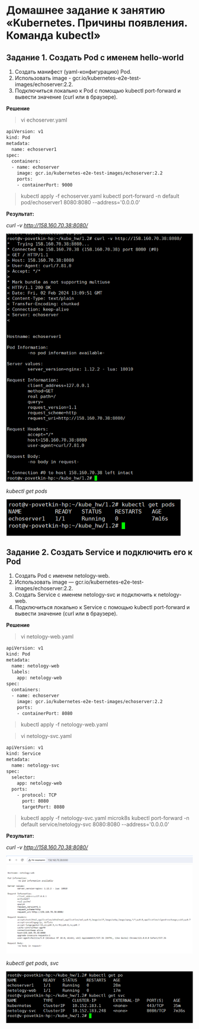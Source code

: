 # Домашнее задание к занятию «Kubernetes. Причины появления. Команда kubectl»


## Задание 1. Создать Pod с именем hello-world

1. Создать манифест (yaml-конфигурацию) Pod.
2. Использовать image - gcr.io/kubernetes-e2e-test-images/echoserver:2.2.
3. Подключиться локально к Pod с помощью kubectl port-forward и вывести значение (curl или в браузере).

**Решение**

> vi echoserver.yaml

```
apiVersion: v1
kind: Pod
metadata:
  name: echoserver1
spec:
  containers:
  - name: echoserver
    image: gcr.io/kubernetes-e2e-test-images/echoserver:2.2
    ports:
    - containerPort: 9000
```	

> kubectl apply -f echoserver.yaml
> kubectl port-forward -n default pod/echoserver1 8080:8080 --address='0.0.0.0'

**Результат:**

*curl -v http://158.160.70.38:8080/*

![kuber1.2-task1-1](./home_work/kuber_1.2/screenshots/Screenshot_1.png)

*kubectl get pods*

![kuber1.2-task1-2](./home_work/kuber_1.2/screenshots/Screenshot_2.png)


## Задание 2. Создать Service и подключить его к Pod

1. Создать Pod с именем netology-web.
2. Использовать image — gcr.io/kubernetes-e2e-test-images/echoserver:2.2.
3. Создать Service с именем netology-svc и подключить к netology-web.
4. Подключиться локально к Service с помощью kubectl port-forward и вывести значение (curl или в браузере).

**Решение**

> vi netology-web.yaml

```
apiVersion: v1
kind: Pod
metadata:
  name: netology-web
  labels:
    app: netology-web
spec:
  containers:
  - name: echoserver
    image: gcr.io/kubernetes-e2e-test-images/echoserver:2.2
    ports:
	- containerPort: 8080
```

> kubectl apply -f netology-web.yaml


> vi netology-svc.yaml

```
apiVersion: v1
kind: Service
metadata:
  name: netology-svc
spec:
  selector:
    app: netology-web
  ports:
    - protocol: TCP
      port: 8080
      targetPort: 8080
```

> kubectl apply -f netology-svc.yaml
> microk8s kubectl port-forward -n default service/netology-svc 8080:8080 --address='0.0.0.0'

**Результат:**

*curl -v http://158.160.70.38:8080/*

![kuber1.2-task2-1](./home_work/kuber_1.2/screenshots/Screenshot_3.png)

*kubectl get pods, svc*

![kuber1.2-task2-2](./home_work/kuber_1.2/screenshots/Screenshot_4.png)
